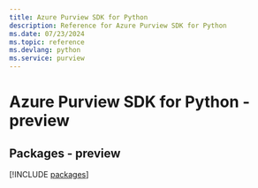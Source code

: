 ```yaml
---
title: Azure Purview SDK for Python
description: Reference for Azure Purview SDK for Python
ms.date: 07/23/2024
ms.topic: reference
ms.devlang: python
ms.service: purview
---
```

# Azure Purview SDK for Python - preview
## Packages - preview
[!INCLUDE [packages](purview-index.md)]